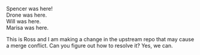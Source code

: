 Spencer was here!  
Drone was here.  
Will was here.  
Marisa was here.

This is Ross and I am making a change in the upstream repo that may cause a merge conflict. Can you figure out how to resolve it? Yes, we can.
